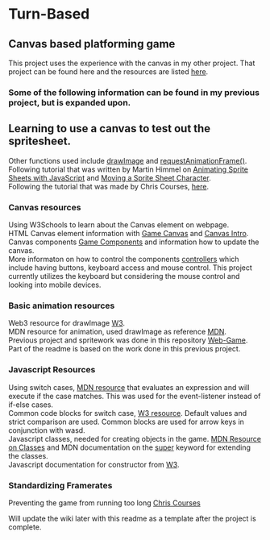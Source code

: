 # Turn-Based

## Canvas based platforming game
This project uses the experience with the canvas in my other project. That project can be found here and the resources are listed [here](https://github.com/jwong65/WebGame). <br />
 
### Some of the following information can be found in my previous project, but is expanded upon.
## Learning to use a canvas to test out the spritesheet.
Other functions used include [drawImage](https://developer.mozilla.org/en-US/docs/Web/API/CanvasRenderingContext2D/drawImage) and [requestAnimationFrame()](https://developer.mozilla.org/en-US/docs/Web/API/window/requestAnimationFrame).<br/>Following tutorial that was written by Martin Himmel on [Animating Sprite Sheets with JavaScript](https://dev.to/martyhimmel/animating-sprite-sheets-with-javascript-ag3) and [Moving a Sprite Sheet Character](https://dev.to/martyhimmel/moving-a-sprite-sheet-character-with-javascript-3adg). <br />
Following the tutorial that was made by Chris Courses, [here](https://chriscourses.com/courses/).

### Canvas resources
Using W3Schools to learn about the Canvas element on webpage. <br />
HTML Canvas element information with [Game Canvas](https://www.w3schools.com/graphics/game_canvas.asp) and [Canvas Intro](https://www.w3schools.com/graphics/canvas_intro.asp). <br />
Canvas components [Game Components](https://www.w3schools.com/graphics/game_components.asp) and information how to update the canvas. <br />
More informaton on how to control the components [controllers](https://www.w3schools.com/graphics/game_controllers.asp) which include having buttons, keyboard access and mouse control. This project currently utilizes the keyboard but considering the mouse control and looking into mobile devices.

### Basic animation resources
Web3 resource for drawImage [W3](https://www.w3schools.com/jsref/canvas_drawimage.asp). <br />
MDN resource for animation, used drawImage as reference [MDN](https://developer.mozilla.org/en-US/docs/Web/API/Canvas_API/Tutorial/Basic_animations). <br />
Previous project and spritework was done in this repository [Web-Game](https://github.com/jwong65/WebGame). Part of the readme is based on the work done in this previous project.

### Javascript Resources
Using switch cases, [MDN resource](https://developer.mozilla.org/en-US/docs/Web/JavaScript/Reference/Statements/switch) that evaluates an expression and will execute if the case matches. This was used for the event-listener instead of if-else cases. <br />
Common code blocks for switch case, [W3 resource](https://www.w3schools.com/js/js_switch.asp). Default values and strict comparison are used. Common blocks are used for arrow keys in conjunction with wasd. <br />
Javascript classes, needed for creating objects in the game. [MDN Resource on Classes](https://developer.mozilla.org/en-US/docs/Web/JavaScript/Reference/Classes) and MDN documentation on the [super](https://developer.mozilla.org/en-US/docs/Web/JavaScript/Reference/Operators/super) keyword for extending the classes. <br />
Javascript documentation for constructor from [W3](https://www.w3schools.com/js/js_classes.asp).

### Standardizing Framerates
Preventing the game from running too long [Chris Courses](https://chriscourses.com/blog/standardize-your-javascript-games-framerate-for-different-monitors)

Will update the wiki later with this readme as a template after the project is complete.
